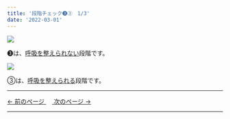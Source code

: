```yaml
---
title: '段階チェック➌③　1/3'
date: '2022-03-01'
---
```

![](/images/0123_1.jpg)

➌は、[呼吸を整えられない]()段階です。

![](/images/0123_2.jpg)

③は、[呼吸を整えられる]()段階です。

***
[ ← 前のページ ](/posts/012-3)　[ 次のページ → ](/posts/0123-2)
***

